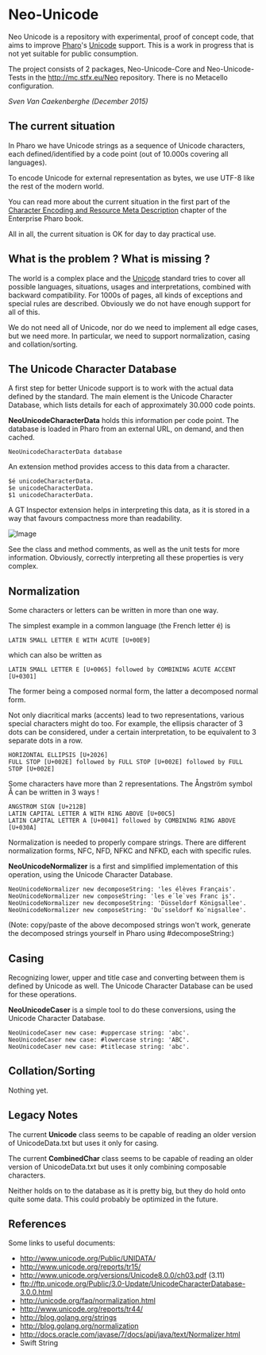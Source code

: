 # Neo-Unicode

Neo Unicode is a repository with experimental, proof of concept code, that aims to improve
[Pharo](http://www.pharo.org)'s [Unicode](https://en.wikipedia.org/wiki/Unicode) support. 
This is a work in progress that is not yet suitable for public consumption.

The project consists of 2 packages, Neo-Unicode-Core and Neo-Unicode-Tests
in the http://mc.stfx.eu/Neo repository. There is no Metacello configuration.

_Sven Van Caekenberghe (December 2015)_


## The current situation

In Pharo we have Unicode strings as a sequence of Unicode characters, 
each defined/identified by a code point (out of 10.000s covering all languages).

To encode Unicode for external representation as bytes, we use UTF-8 like the rest of the modern world. 

You can read more about the current situation in the first part of the [Character Encoding and Resource Meta Description](http://files.pharo.org/books/enterprisepharo/book/Zinc-Encoding-Meta/Zinc-Encoding-Meta.html) chapter of the Enterprise Pharo book.

All in all, the current situation is OK for day to day practical use.


## What is the problem ? What is missing ?

The world is a complex place and the [Unicode](http://www.unicode.org) standard 
tries to cover all possible languages, situations, usages and interpretations, combined with backward compatibility. 
For 1000s of pages, all kinds of exceptions and special rules are described.
Obviously we do not have enough support for all of this.

We do not need all of Unicode, nor do we need to implement all edge cases, but we need more. 
In particular, we need to support normalization, casing and collation/sorting.


## The Unicode Character Database

A first step for better Unicode support is to work with the actual data defined by the standard.
The main element is the Unicode Character Database, which lists details for each of approximately 30.000 code points.

**NeoUnicodeCharacterData** holds this information per code point.
The database is loaded in Pharo from an external URL, on demand, and then cached.

    NeoUnicodeCharacterData database
    
An extension method provides access to this data from a character.

    $é unicodeCharacterData.
    $e unicodeCharacterData.
    $1 unicodeCharacterData.

A GT Inspector extension helps in interpreting this data, 
as it is stored in a way that favours compactness more than readability.

![Image](https://raw.githubusercontent.com/svenvc/docs/master/neo/custom-ucd-inspector.png)

See the class and method comments, as well as the unit tests for more information.
Obviously, correctly interpreting all these properties is very complex.


## Normalization

Some characters or letters can be written in more than one way.

The simplest example in a common language (the French letter é) is

    LATIN SMALL LETTER E WITH ACUTE [U+00E9]

which can also be written as

    LATIN SMALL LETTER E [U+0065] followed by COMBINING ACUTE ACCENT [U+0301]

The former being a composed normal form, the latter a decomposed normal form. 

Not only diacritical marks (accents) lead to two representations, various special characters might do too.
For example, the ellipsis character of 3 dots can be considered, under a certain interpretation, 
to be equivalent to 3 separate dots in a row.

    HORIZONTAL ELLIPSIS [U+2026]
    FULL STOP [U+002E] followed by FULL STOP [U+002E] followed by FULL STOP [U+002E]

Some characters have more than 2 representations. The Ångström symbol Å can be written in 3 ways !

    ANGSTROM SIGN [U+212B]
    LATIN CAPITAL LETTER A WITH RING ABOVE [U+00C5]
    LATIN CAPITAL LETTER A [U+0041] followed by COMBINING RING ABOVE [U+030A]

Normalization is needed to properly compare strings.
There are different normalization forms, NFC, NFD, NFKC and NFKD, each with specific rules.

**NeoUnicodeNormalizer** is a first and simplified implementation of this operation,
using the Unicode Character Database.

    NeoUnicodeNormalizer new decomposeString: 'les élèves Français'.
    NeoUnicodeNormalizer new composeString: 'les e´le`ves Franc ̧is'.
    NeoUnicodeNormalizer new decomposeString: 'Düsseldorf Königsallee'.
    NeoUnicodeNormalizer new composeString: 'Du¨sseldorf Ko¨nigsallee'.

(Note: copy/paste of the above decomposed strings won't work,
generate the decomposed strings yourself in Pharo using #decomposeString:)


## Casing

Recognizing lower, upper and title case and converting between them is defined by Unicode as well.
The Unicode Character Database can be used for these operations.

**NeoUnicodeCaser** is a simple tool to do these conversions,
using the Unicode Character Database.

    NeoUnicodeCaser new case: #uppercase string: 'abc'.
    NeoUnicodeCaser new case: #lowercase string: 'ABC'.
    NeoUnicodeCaser new case: #titlecase string: 'abc'.


## Collation/Sorting

Nothing yet.


## Legacy Notes

The current **Unicode** class seems to be capable of reading an older version of UnicodeData.txt 
but uses it only for casing.

The current **CombinedChar** class seems to be capable of reading an older version of UnicodeData.txt 
but uses it only combining composable characters.

Neither holds on to the database as it is pretty big, but they do hold onto quite some data. 
This could probably be optimized in the future.


## References

Some links to useful documents:
- http://www.unicode.org/Public/UNIDATA/
- http://www.unicode.org/reports/tr15/
- http://www.unicode.org/versions/Unicode8.0.0/ch03.pdf (3.11)
- ftp://ftp.unicode.org/Public/3.0-Update/UnicodeCharacterDatabase-3.0.0.html
- http://unicode.org/faq/normalization.html
- http://www.unicode.org/reports/tr44/
- http://blog.golang.org/strings
- http://blog.golang.org/normalization
- http://docs.oracle.com/javase/7/docs/api/java/text/Normalizer.html
- Swift String




